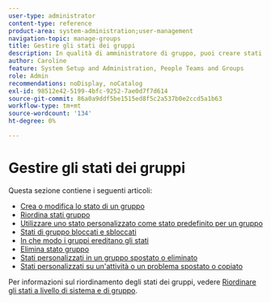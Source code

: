 ```yaml
---
user-type: administrator
content-type: reference
product-area: system-administration;user-management
navigation-topic: manage-groups
title: Gestire gli stati dei gruppi
description: In qualità di amministratore di gruppo, puoi creare stati personalizzati per un gruppo che gestisci. Questo consente di eliminare la necessità di decine di stati personalizzati a livello di azienda e consente una maggiore autonomia nelle gerarchie di gruppo. È inoltre possibile modificare lo stato a livello di sistema di un gruppo gestito da un amministratore di Workfront.
author: Caroline
feature: System Setup and Administration, People Teams and Groups
role: Admin
recommendations: noDisplay, noCatalog
exl-id: 98512e42-5199-4bfc-9252-7ae0d7f7d614
source-git-commit: 86a0a9ddf5be1515ed8f5c2a537b0e2ccd5a1b63
workflow-type: tm+mt
source-wordcount: '134'
ht-degree: 0%

---
```


# Gestire gli stati dei gruppi

Questa sezione contiene i seguenti articoli:

* [Crea o modifica lo stato di un gruppo](../../../administration-and-setup/manage-groups/manage-group-statuses/create-or-edit-a-group-status.md)
* [Riordina stati gruppo](../../../administration-and-setup/manage-groups/manage-group-statuses/reorder-group-statuses-from-groups-area.md)
* [Utilizzare uno stato personalizzato come stato predefinito per un gruppo](../../../administration-and-setup/manage-groups/manage-group-statuses/use-custom-statuses-as-default-statuses-group.md)
* [Stati di gruppo bloccati e sbloccati](../../../administration-and-setup/manage-groups/manage-group-statuses/lock-or-unlock-a-custom-group-status.md)
* [In che modo i gruppi ereditano gli stati](../../../administration-and-setup/manage-groups/manage-group-statuses/how-groups-inherit-statuses.md)
* [Elimina stato gruppo](../../../administration-and-setup/manage-groups/manage-group-statuses/delete-a-group-status.md)
* [Stati personalizzati in un gruppo spostato o eliminato](../../../administration-and-setup/manage-groups/manage-group-statuses/custom-statuses-in-group-moved-or-deleted.md)
* [Stati personalizzati su un&#39;attività o un problema spostato o copiato](../../../administration-and-setup/manage-groups/manage-group-statuses/custom-statuses-on-a-task-or-issue-that-is-moved-or-copied.md)

Per informazioni sul riordinamento degli stati dei gruppi, vedere [Riordinare gli stati a livello di sistema e di gruppo](../../../administration-and-setup/customize-workfront/creating-custom-status-and-priority-labels/reorder-system-statuses.md).
